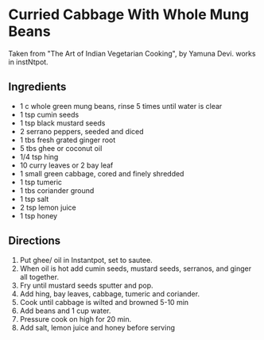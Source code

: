 # Curried Cabbage With Whole Mung Beans
Taken from "The Art of Indian Vegetarian Cooking", by Yamuna Devi.
works in instNtpot.

## Ingredients
- 1 c whole green mung beans, rinse 5 times until water is clear
- 1 tsp cumin seeds
- 1 tsp black mustard seeds
- 2 serrano peppers, seeded and diced
- 1 tbs fresh grated ginger root
- 5 tbs ghee or coconut oil
- 1/4 tsp hing
- 10 curry leaves or 2 bay leaf
- 1 small green cabbage, cored and finely shredded
- 1 tsp tumeric
- 1 tbs coriander ground
- 1 tsp salt
- 2 tsp lemon juice
- 1 tsp honey

## Directions
1. Put ghee/ oil in Instantpot, set to sautee.
2. When oil is hot add cumin seeds, mustard seeds, serranos, and ginger all together.
3. Fry until mustard seeds sputter and pop.
4. Add hing, bay leaves, cabbage, tumeric and coriander.
5. Cook until cabbage is wilted and browned 5-10 min
6. Add beans and 1 cup water.
7. Pressure cook on high for 20 min.
8. Add salt, lemon juice and honey before serving
